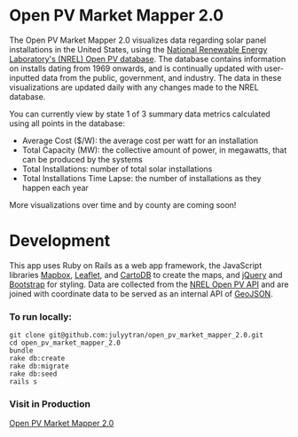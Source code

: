 # Open PV Market Mapper 2.0

The Open PV Market Mapper 2.0 visualizes data regarding solar panel installations in the United States, using the [National Renewable Energy Laboratory's (NREL) Open PV database](https://openpv.nrel.gov/about). The database contains information on installs dating from 1969 onwards, and is continually updated with user-inputted data from the public, government, and industry. The data in these visualizations are updated daily with any changes made to the NREL database.

You can currently view by state 1 of 3 summary data metrics calculated using all points in the database:
  - Average Cost ($/W): the average cost per watt for an installation
  - Total Capacity (MW): the collective amount of power, in megawatts, that can be produced by the systems
  - Total Installations: number of total solar installations
  - Total Installations Time Lapse: the number of installations as they happen each year

More visualizations over time and by county are coming soon!

# Development
This app uses Ruby on Rails as a web app framework, the JavaScript libraries [Mapbox](https://www.mapbox.com/), [Leaflet](http://leafletjs.com/), and [CartoDB](https://cartodb.com/) to create the maps, and [jQuery](https://jquery.com/) and [Bootstrap](http://getbootstrap.com/) for styling. Data are collected from the [NREL Open PV API](https://developer.nrel.gov/docs/solar/openpv/) and are joined with coordinate data to be served as an internal API of [GeoJSON](http://geojson.org/).

### To run locally:

```
git clone git@github.com:julyytran/open_pv_market_mapper_2.0.git
cd open_pv_market_mapper_2.0
bundle
rake db:create
rake db:migrate
rake db:seed
rails s
  ```
### Visit in Production
[Open PV Market Mapper 2.0](http://open-pv-market-mapper-2.herokuapp.com/)
